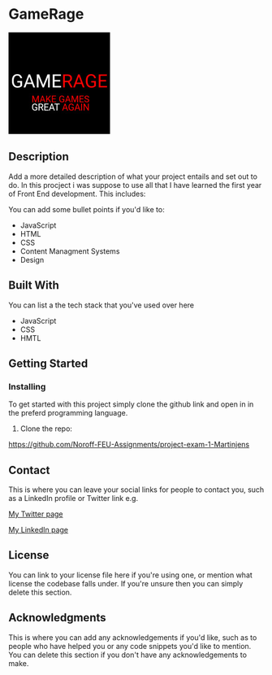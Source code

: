 # GameRage

<img class="logoimg" src="images/My project-1(5).jpg"/>

## Description

Add a more detailed description of what your project entails and set out to do.
In this procject i was suppose to use all that I have learned the first year of Front End development.
This includes:

You can add some bullet points if you'd like to:

- JavaScript
- HTML
- CSS
- Content Managment Systems
- Design

## Built With

You can list a the tech stack that you've used over here

- JavaScript
- CSS
- HMTL

## Getting Started

### Installing

To get started with this project simply clone the github link and open in in the preferd programming language.

1. Clone the repo:

https://github.com/Noroff-FEU-Assignments/project-exam-1-Martinjens

## Contact

This is where you can leave your social links for people to contact you, such as a LinkedIn profile or Twitter link e.g.

[My Twitter page](www.twitter.com)

[My LinkedIn page](www.linkedin.com)

## License

You can link to your license file here if you're using one, or mention what license the codebase falls under. If you're unsure then you can simply delete this section.

## Acknowledgments

This is where you can add any acknowledgements if you'd like, such as to people who have helped you or any code snippets you'd like to mention. You can delete this section if you don't have any acknowledgements to make.
